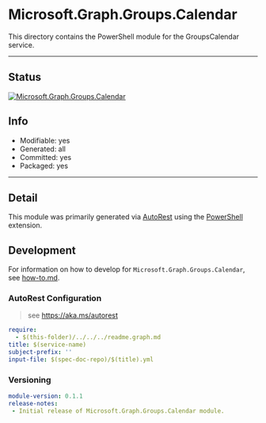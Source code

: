 <!-- region Generated -->
# Microsoft.Graph.Groups.Calendar
This directory contains the PowerShell module for the GroupsCalendar service.

---
## Status
[![Microsoft.Graph.Groups.Calendar](https://img.shields.io/powershellgallery/v/Microsoft.Graph.Groups.Calendar.svg?style=flat-square&label=Microsoft.Graph.Groups.Calendar "Microsoft.Graph.Groups.Calendar")](https://www.powershellgallery.com/packages/Microsoft.Graph.Groups.Calendar/)

## Info
- Modifiable: yes
- Generated: all
- Committed: yes
- Packaged: yes

---
## Detail
This module was primarily generated via [AutoRest](https://github.com/Azure/autorest) using the [PowerShell](https://github.com/Azure/autorest.powershell) extension.

## Development
For information on how to develop for `Microsoft.Graph.Groups.Calendar`, see [how-to.md](how-to.md).
<!-- endregion -->

### AutoRest Configuration

> see https://aka.ms/autorest

``` yaml
require:
  - $(this-folder)/../../../readme.graph.md
title: $(service-name)
subject-prefix: ''
input-file: $(spec-doc-repo)/$(title).yml
```
### Versioning

``` yaml
module-version: 0.1.1
release-notes:
 - Initial release of Microsoft.Graph.Groups.Calendar module.
```


